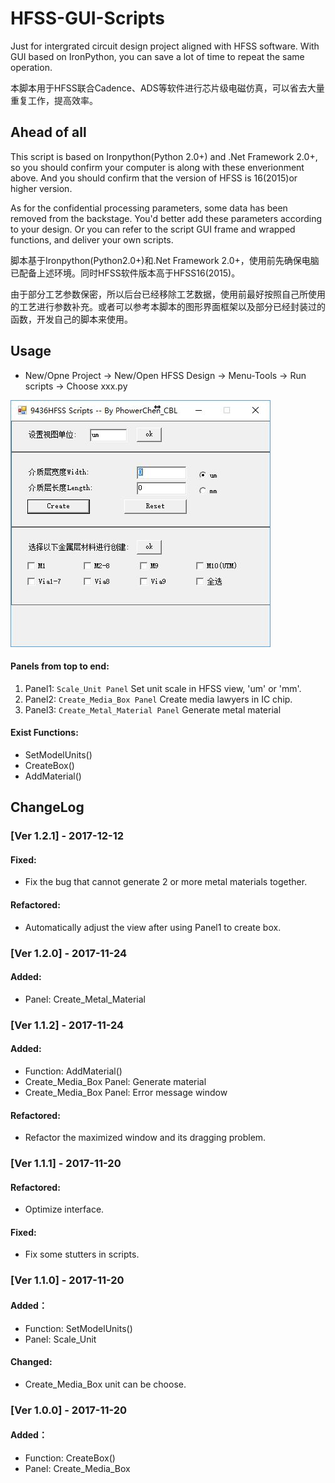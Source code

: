 # HFSS-GUI-Scripts
Just for intergrated circuit design project aligned with HFSS software. With GUI based on IronPython, you can save a lot of time to repeat the same operation.

本脚本用于HFSS联合Cadence、ADS等软件进行芯片级电磁仿真，可以省去大量重复工作，提高效率。

## Ahead of all
This script is based on Ironpython(Python 2.0+) and .Net Framework 2.0+, so you should confirm your computer is along with these enverionment above. And you should confirm that the version of HFSS is 16(2015)or higher version.

As for the confidential processing parameters, some data has been removed from the backstage. You'd better add these parameters according to your design. Or you can refer to the script GUI frame and wrapped functions, and deliver your own scripts.

脚本基于Ironpython(Python2.0+)和.Net Framework 2.0+，使用前先确保电脑已配备上述环境。同时HFSS软件版本高于HFSS16(2015)。

由于部分工艺参数保密，所以后台已经移除工艺数据，使用前最好按照自己所使用的工艺进行参数补充。或者可以参考本脚本的图形界面框架以及部分已经封装过的函数，开发自己的脚本来使用。

## Usage
- New/Opne Project -> New/Open HFSS Design -> Menu-Tools -> Run scripts -> Choose xxx.py

![Ver1.2.0](https://github.com/PhosphorW/HFSS-GUI-Scripts/raw/master/images/Scripts_Ver1.2.0.JPG)

#### Panels from top to end:
1. Panel1: `Scale_Unit Panel` Set unit scale in HFSS view, 'um' or 'mm'.
2. Panel2: `Create_Media_Box Panel` Create media lawyers in IC chip.
3. Panel3: `Create_Metal_Material Panel` Generate metal material

#### Exist Functions:
- SetModelUnits()
- CreateBox()
- AddMaterial()

## ChangeLog
### [Ver 1.2.1] - 2017-12-12
#### Fixed:
- Fix the bug that cannot generate 2 or more metal materials together.

#### Refactored:
- Automatically adjust the view after using Panel1 to create box.

### [Ver 1.2.0] - 2017-11-24
#### Added:
- Panel: Create_Metal_Material

### [Ver 1.1.2] - 2017-11-24
#### Added:
- Function: AddMaterial()
- Create_Media_Box Panel: Generate material
- Create_Media_Box Panel: Error message window

#### Refactored:
- Refactor the maximized window and its dragging problem.

### [Ver 1.1.1] - 2017-11-20
#### Refactored:
- Optimize interface.

#### Fixed:
- Fix some stutters in scripts.

### [Ver 1.1.0] - 2017-11-20
#### Added：
- Function: SetModelUnits()
- Panel: Scale_Unit

#### Changed:
- Create_Media_Box unit can be choose.

### [Ver 1.0.0] - 2017-11-20
#### Added：
- Function: CreateBox()
- Panel: Create_Media_Box
